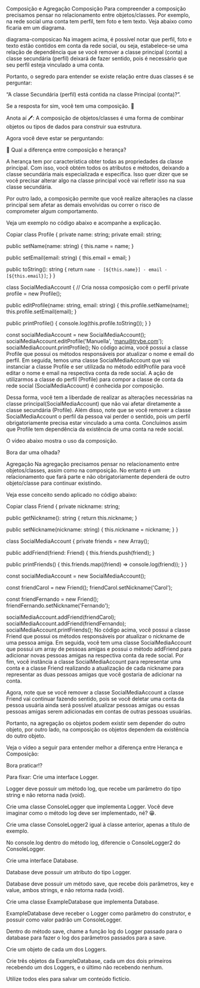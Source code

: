 Composição e Agregação
Composição
Para compreender a composição precisamos pensar no relacionamento entre objetos/classes. Por exemplo, na rede social uma conta tem perfil, tem foto e tem texto. Veja abaixo como ficaria em um diagrama.

diagrama-composicao
Na imagem acima, é possível notar que perfil, foto e texto estão contidos em conta da rede social, ou seja, estabelece-se uma relação de dependência que se você remover a classe principal (conta) a classe secundária (perfil) deixará de fazer sentido, pois é necessário que seu perfil esteja vinculado a uma conta.

Portanto, o segredo para entender se existe relação entre duas classes é se perguntar:

“A classe Secundária (perfil) está contida na classe Principal (conta)?”.

Se a resposta for sim, você tem uma composição. 🎉

Anota aí 🖊: A composição de objetos/classes é uma forma de combinar objetos ou tipos de dados para construir sua estrutura.

Agora você deve estar se perguntando:

🤔 Qual a diferença entre composição e herança?

A herança tem por característica obter todas as propriedades da classe principal. Com isso, você obtém todos os atributos e métodos, deixando a classe secundária mais especializada e específica. Isso quer dizer que se você precisar alterar algo na classe principal você vai refletir isso na sua classe secundária.

Por outro lado, a composição permite que você realize alterações na classe principal sem afetar as demais envolvidas ou correr o risco de comprometer algum comportamento.

Veja um exemplo no código abaixo e acompanhe a explicação.

Copiar
class Profile {
  private name: string;
  private email: string;

  public setName(name: string) {
    this.name = name;
  }

  public setEmail(email: string) {
    this.email = email;
  }

  public toString(): string {
    return `name - [${this.name}] - email - [${this.email}]`;
  }
}

class SocialMediaAccount {
  // Cria nossa composição com o perfil
  private profile = new Profile();

  public editProfile(name: string, email: string) {
    this.profile.setName(name);
    this.profile.setEmail(email);
  }

  public printProfile() {
    console.log(this.profile.toString());
  }
}

const socialMediaAccount = new SocialMediaAccount();
socialMediaAccount.editProfile('Manuella', 'manu@trybe.com');
socialMediaAccount.printProfile();
No código acima, você possui a classe Profile que possui os métodos responsáveis por atualizar o nome e email do perfil. Em seguida, temos uma classe SocialMediaAccount que vai instanciar a classe Profile e ser utilizada no método editProfile para você editar o nome e email na respectiva conta da rede social. A ação de utilizarmos a classe do perfil (Profile) para compor a classe de conta da rede social (SocialMediaAccount) é conhecida por composição.

Dessa forma, você tem a liberdade de realizar as alterações necessárias na classe principal(SocialMediaAccount) que não vai afetar diretamente a classe secundária (Profile). Além disso, note que se você remover a classe SocialMediaAccount o perfil da pessoa vai perder o sentido, pois um perfil obrigatoriamente precisa estar vinculado a uma conta. Concluímos assim que Profile tem dependência da existência de uma conta na rede social.

O vídeo abaixo mostra o uso da composição.

Bora dar uma olhada?


Agregação
Na agregação precisamos pensar no relacionamento entre objetos/classes, assim como na composição. No entanto é um relacionamento que fará parte e não obrigatoriamente dependerá de outro objeto/classe para continuar existindo.

Veja esse conceito sendo aplicado no código abaixo:

Copiar
class Friend {
  private nickname: string;

  public getNickname(): string {
    return this.nickname;
  }

  public setNickname(nickname: string) {
    this.nickname = nickname;
  }
}

class SocialMediaAccount {
  private friends = new Array<Friend>();

  public addFriend(friend: Friend) {
    this.friends.push(friend);
  }

  public printFriends() {
    this.friends.map((friend) => console.log(friend));
  }
}

const socialMediaAccount = new SocialMediaAccount();

const friendCarol = new Friend();
friendCarol.setNickname('Carol');

const friendFernando = new Friend();
friendFernando.setNickname('Fernando');

socialMediaAccount.addFriend(friendCarol);
socialMediaAccount.addFriend(friendFernando);
socialMediaAccount.printFriends();
No código acima, você possui a classe Friend que possui os métodos responsáveis por atualizar o nickname de uma pessoa amiga. Em seguida, você tem uma classe SocialMediaAccount que possui um array de pessoas amigas e possui o método addFriend para adicionar novas pessoas amigas na respectiva conta da rede social. Por fim, você instância a classe SocialMediaAccount para representar uma conta e a classe Friend realizando a atualização de cada nickname para representar as duas pessoas amigas que você gostaria de adicionar na conta.

Agora, note que se você remover a classe SocialMediaAccount a classe Friend vai continuar fazendo sentido, pois se você deletar uma conta da pessoa usuária ainda será possível atualizar pessoas amigas ou essas pessoas amigas serem adicionadas em contas de outras pessoas usuárias.

Portanto, na agregação os objetos podem existir sem depender do outro objeto, por outro lado, na composição os objetos dependem da existência do outro objeto.

Veja o vídeo a seguir para entender melhor a diferença entre Herança e Composição:


Bora praticar!?

Para fixar:
Crie uma interface Logger.

Logger deve possuir um método log, que recebe um parâmetro do tipo string e não retorna nada (void).

Crie uma classe ConsoleLogger que implementa Logger. Você deve imaginar como o método log deve ser implementado, né? 😁.

Crie uma classe ConsoleLogger2 igual à classe anterior, apenas a título de exemplo.

No console.log dentro do método log, diferencie o ConsoleLogger2 do ConsoleLogger.

Crie uma interface Database.

Database deve possuir um atributo do tipo Logger.

Database deve possuir um método save, que recebe dois parâmetros, key e value, ambos strings, e não retorna nada (void).

Crie uma classe ExampleDatabase que implementa Database.

ExampleDatabase deve receber o Logger como parâmetro do construtor, e possuir como valor padrão um ConsoleLogger.

Dentro do método save, chame a função log do Logger passado para o database para fazer o log dos parâmetros passados para a save.

Crie um objeto de cada um dos Loggers.

Crie três objetos da ExampleDatabase, cada um dos dois primeiros recebendo um dos Loggers, e o último não recebendo nenhum.

Utilize todos eles para salvar um conteúdo fictício.